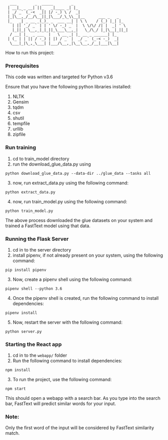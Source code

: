 ```
  ___        _  _____        _                        
 | __|_ _ __| ||_   _|____ _| |_                      
 | _/ _` (_-<  _|| |/ -_) \ /  _|                      
 |_|\__,_/__/\__||_|\___/_\_\\__|__      ___ _   _    
 |_   _| _ __ _(_)_ _  ___ __| | \ \    / (_) |_| |_  
   | || '_/ _` | | ' \/ -_) _` |  \ \/\/ /| |  _| ' \ 
   |_||_| \__,_|_|_||_\___\__,_|   \_/\_/ |_|\__|_||_|
  / __| |_  _ ___  |   \ __ _| |_ __ _ ______| |_     
 | (_ | | || / -_) | |) / _` |  _/ _` (_-< -_)  _|    
  \___|_|\_,_\___| |___/\__,_|\__\__,_/__|___|\__|    
```

How to run this project:

### Prerequisites

This code was written and targeted for Python v3.6

Ensure that you have the following python libraries installed:
1. NLTK
2. Gensim
3. tqdm
4. csv
5. shutil
6. tempfile
7. urllib
8. zipfile


### Run training

1. cd to train_model directory
2. run the download_glue_data.py using 


```
python download_glue_data.py --data-dir ../glue_data --tasks all
```

3. now, run extract_data.py using the following command:

```
python extract_data.py
```

4. now, run train_model.py using the following command:

```
python train_model.py
```

The above process downloaded the glue datasets on your system and trained a FastText model using that data.


### Running the Flask Server

1. cd in to the server directory
2. install pipenv, if not already present on your system, using the following command:

```
pip install pipenv
```

3. Now, create a pipenv shell using the following command:

```
pipenv shell --python 3.6
```

4. Once the pipenv shell is created, run the following command to install dependencies:

```
pipenv install
```

5. Now, restart the server with the following command:

```
python server.py
```


### Starting the React app

1. cd in to the ```webapp/``` folder
2. Run the following command to install dependencies:

```
npm install
```

3. To run the project, use the following command:

```
npm start
```

This should open a webapp with a search bar. As you type into the search bar, FastText will predict similar words for your input.


### Note:
Only the first word of the input will be considered by FastText similarity match.